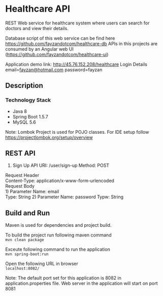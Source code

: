 # Healthcare API

REST Web service for healthcare system where users can search for doctors and view their details.

Database script of this web service can be find here https://github.com/fayzandotcom/healthcare-db 
APIs in this projects are consumed by an Angular web UI (https://github.com/fayzandotcom/healthcare-ui)

Application demo link: http://45.76.152.208/healthcare
Login Details 
email=fayzan@hotmail.com
password=fayzan

## Description

### Technology Stack
- Java 8
- Spring Boot 1.5.7
- MySQL 5.6

Note: Lombok Project is used for POJO classes. For IDE setup follow https://projectlombok.org/setup/overview

## REST API

1. Sign Up API
URI: /user/sign-up 
Method: POST
  
Request Header  
	Content-Type: application/x-www-form-urlencoded  
Request Body  
	1) Parameter Name: email     
	   Type: String
  2) Parameter Name: password
     Typw: String
  
 
	
## Build and Run

Maven is used for dependencies and project build.

To build the project run following maven command   
`mvn clean package`  

Exceute following command to run the application  
`mvn spring-boot:run`  

Open the following URL in browser  
`localhost:8082/`  

Note: The default port set for this application is 8082 in application.properties file. Web server in the application will start on port 8081
